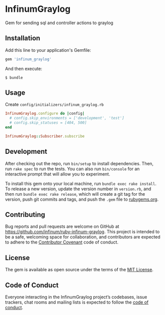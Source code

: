 # InfinumGraylog

Gem for sending sql and controller actions to graylog

## Installation

Add this line to your application's Gemfile:

```ruby
gem 'infinum_graylog'
```

And then execute:

    $ bundle

## Usage

Create `config/initializers/infinum_graylog.rb`

```ruby
InfinumGraylog.configure do |config|
  # config.skip_environments = ['development', 'test']
  # config.skip_statuses = [404, 500]
end

InfinumGraylog::Subscriber.subscribe

```

## Development

After checking out the repo, run `bin/setup` to install dependencies. Then, run `rake spec` to run the tests. You can also run `bin/console` for an interactive prompt that will allow you to experiment.

To install this gem onto your local machine, run `bundle exec rake install`. To release a new version, update the version number in `version.rb`, and then run `bundle exec rake release`, which will create a git tag for the version, push git commits and tags, and push the `.gem` file to [rubygems.org](https://rubygems.org).

## Contributing

Bug reports and pull requests are welcome on GitHub at https://github.com/infinum/ruby-infinum-graylog. This project is intended to be a safe, welcoming space for collaboration, and contributors are expected to adhere to the [Contributor Covenant](http://contributor-covenant.org) code of conduct.

## License

The gem is available as open source under the terms of the [MIT License](https://opensource.org/licenses/MIT).

## Code of Conduct

Everyone interacting in the InfinumGraylog project’s codebases, issue trackers, chat rooms and mailing lists is expected to follow the [code of conduct](https://github.com/infinum/ruby-infinum-graylog/blob/master/CODE_OF_CONDUCT.md).
